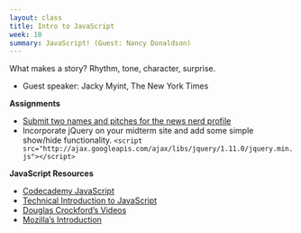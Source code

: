 ```yaml
---
layout: class
title: Intro to JavaScript
week: 10
summary: JavaScript! (Guest: Nancy Donaldson)
---
```



What makes a story? Rhythm, tone, character, surprise.

* Guest speaker: Jacky Myint, The New York Times


**Assignments** 

* [Submit two names and pitches for the news nerd profile](https://docs.google.com/forms/d/1Fo7UejAGxG9txnK1N7Xm3Col2RT3NwefCaKfkXS9U6k/edit)
* Incorporate jQuery on your midterm site and add some simple show/hide functionality.
`<script src="http://ajax.googleapis.com/ajax/libs/jquery/1.11.0/jquery.min.js"></script>`

**JavaScript Resources**

* [Codecademy JavaScript](http://www.codecademy.com/tracks/javascript)
* [Technical Introduction to JavaScript](http://eloquentjavascript.net/contents.html)
* [Douglas Crockford’s Videos](http://yuiblog.com/crockford/)
* [Mozilla’s Introduction](https://developer.mozilla.org/en-US/docs/Web/JavaScript/A_re-introduction_to_JavaScript)

